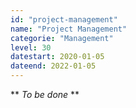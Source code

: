 ```yaml
---
id: "project-management"
name: "Project Management"
categorie: "Management"
level: 30
datestart: 2020-01-05
dateend: 2022-01-05
---
```


** _To be done_ **